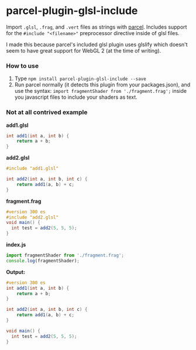 # parcel-plugin-glsl-include

Import `.glsl`, `.frag`, and `.vert` files as strings with [parcel](https://github.com/parcel-bundler/parcel). Includes support for the `#include "<filename>"` preprocessor directive inside of glsl files.

I made this because parcel's included glsl plugin uses glslify which doesn't seem to have great support for WebGL 2 (at the time of writing).

### How to use
1. Type ```npm install parcel-plugin-glsl-include --save```
2. Run parcel normally (it detects this plugin from your packages.json), and use the syntax: `import fragmentShader from './fragment.frag';` inside you javascript files to include your shaders as text.


### Not at all contrived example
**add1.glsl**
```glsl
int add1(int a, int b) {
    return a + b;
}
```

**add2.glsl**
```glsl
#include "add1.glsl"

int add2(int a, int b, int c) {
    return add1(a, b) + c;
}
```

**fragment.frag**
```glsl
#version 300 es
#include "add2.glsl"
void main() {
  int test = add2(5, 5, 5);
}
```

**index.js**
```js
import fragmentShader from './fragment.frag';
console.log(fragmentShader);
```
**Output:**
```glsl
#version 300 es
int add1(int a, int b) {
    return a + b;
}

int add2(int a, int b, int c) {
    return add1(a, b) + c;
}

void main() {
  int test = add2(5, 5, 5);
}
```

